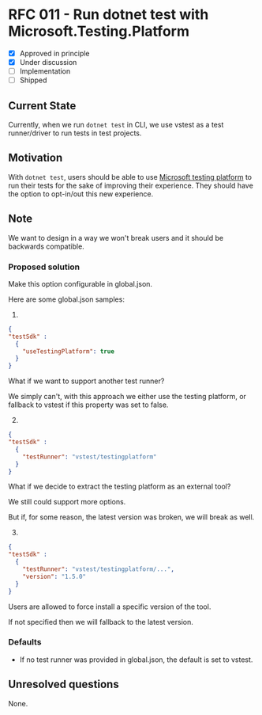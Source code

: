 # RFC 011 - Run dotnet test with Microsoft.Testing.Platform

- [x] Approved in principle
- [x] Under discussion
- [ ] Implementation
- [ ] Shipped

## Current State

Currently, when we run `dotnet test` in CLI, we use vstest as a test runner/driver to run tests in test projects.

## Motivation

With `dotnet test`, users should be able to use [Microsoft testing platform](https://learn.microsoft.com/en-us/dotnet/core/testing/unit-testing-platform-intro?tabs=dotnetcli#microsofttestingplatform-pillars) to run their tests for the sake of improving their experience. They should have the option to opt-in/out this new experience.

## Note

We want to design in a way we won't break users and it should be backwards compatible.

### Proposed solution

Make this option configurable in global.json.

Here are some global.json samples:

1.

```json
{
"testSdk" :
  {
    "useTestingPlatform": true
  }
}
```

What if we want to support another test runner?

We simply can't, with this approach we either use the testing platform, or fallback to vstest if this property was set to false.

2.

```json
{
"testSdk" :
  {
    "testRunner": "vstest/testingplatform"
  }
}
```

What if we decide to extract the testing platform as an external tool?

We still could support more options.

But if, for some reason, the latest version was broken, we will break as well.

3.

```json
{
"testSdk" :
  {
    "testRunner": "vstest/testingplatform/...",
    "version": "1.5.0"
  }
}
```

Users are allowed to force install a specific version of the tool.

If not specified then we will fallback to the latest version.

### Defaults

- If no test runner was provided in global.json, the default is set to vstest.

## Unresolved questions

None.
